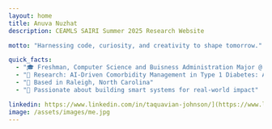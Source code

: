 ```yaml
---
layout: home
title: Anuva Nuzhat
description: CEAMLS SAIRI Summer 2025 Research Website

motto: "Harnessing code, curiosity, and creativity to shape tomorrow."

quick_facts:
  - "🎓 Freshman, Computer Science and Buisness Administration Major @ NC State University"
  - "🔬 Research: AI-Driven Comorbidity Management in Type 1 Diabetes: A Reinforcement Learning Approach         for Thyroid, Celiac, and Cardiovascular Disorders"
  - "📍 Based in Raleigh, North Carolina"
  - "🚀 Passionate about building smart systems for real-world impact"

linkedin: https://www.linkedin.com/in/taquavian-johnson/](https://www.linkedin.com/in/anuva-nuzhat-51848b262/
image: /assets/images/me.jpg
---
```

